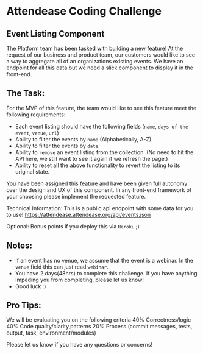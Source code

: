# Attendease Coding Challenge 

## Event Listing Component

The Platform team has been tasked with building a new feature! At the request of our business and product team, our customers would like to see a way to aggregate all of an organizations existing events. We have an endpoint for all this data but we need a slick component to display it in the front-end. 

## The Task: 
For the MVP of this feature, the team would like to see this feature meet the following requirements:
- Each event listing should have the following fields (`name`, `days of the event`, `venue`, `url`)
- Ability to filter the events by `name` (Alphabetically, A-Z)
- Ability to filter the events by `date`. 
- Ability to `remove` an event listing from the collection. (No need to hit the API here, we still want to see it again if we refresh the page.)
- Ability to reset all the above functionality to revert the listing to its original state. 

You have been assigned this feature and have been given full autonomy over the design and UX of this component. In any front-end framework of your choosing please implement the requested feature. 

Technical Information:
This is a public api endpoint with some data for you to use! 
https://attendease.attendease.org/api/events.json

Optional: 
Bonus points if you deploy this via `Heroku` ;)

## Notes: 
- If an event has no venue, we assume that the event is a webinar. In the `venue` field this can just read `webinar`.
- You have 2 days(48hrs) to complete this challenge. If you have anything impeding you from completing, please let us know! 
- Good luck :) 

## Pro Tips:  
We will be evaluating you on the following criteria
40% Correctness/logic
40% Code quality/clarity,patterns
20% Process (commit messages, tests, output, task, environment/modules)

Please let us know if you have any questions or concerns! 
